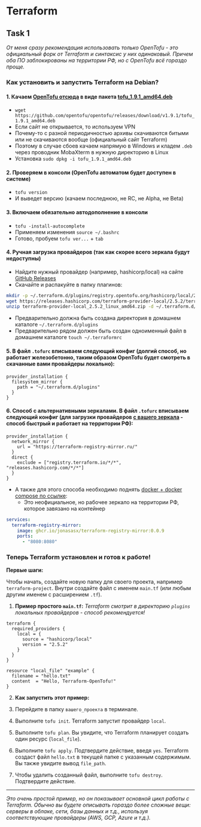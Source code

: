 # Terraform

## Task 1

_От меня сразу рекомендация использовать только OpenTofu - это официальный форк от Terraform и синтаксис у них одинаковый. Причем оба ПО заблокированы на территории РФ, но с OpenTofu всё гораздо проще._

### **Как установить и запустить Terraform на Debian?**

#### 1. Качаем [OpenTofu отсюда](https://github.com/opentofu/opentofu/releases) в виде пакета [tofu_1.9.1_amd64.deb](https://github.com/opentofu/opentofu/releases/download/v1.9.1/tofu_1.9.1_amd64.deb)
- `wget https://github.com/opentofu/opentofu/releases/download/v1.9.1/tofu_1.9.1_amd64.deb`
- Если сайт не открывается, то используем VPN
- Почему-то с разной периодичностью архивы скачиваются битыми или не скачиваются вообще (официальный сайт Terraform)
- Поэтому в случае сбоев качаем напрямую в Windows и кладем `.deb` через проводник MobaXterm в нужную директорию в Linux
- Установка `sudo dpkg -i tofu_1.9.1_amd64.deb`

#### 2. Проверяем в консоли (OpenTofu автоматом будет доступен в системе)
- `tofu version`
- И выведет версию (качаем последнюю, не RC, не Alpha, не Beta)

#### 3. Включаем обязательно автодополнение в консоли
- `tofu -install-autocomplete`
- Применяем изменения `source ~/.bashrc`
- Готово, пробуем `tofu ver...` + `tab`

#### 4. Ручная загрузка провайдеров (так как скорее всего зеркала будут недоступны)
- Найдите нужный провайдер (например, hashicorp/local) на сайте [GitHub Releases](https://github.com/opentofu/terraform-provider-local/releases)
- Скачайте и распакуйте в папку плагинов:

```bash
mkdir -p ~/.terraform.d/plugins/registry.opentofu.org/hashicorp/local/2.5.2/linux_amd64
wget https://releases.hashicorp.com/terraform-provider-local/2.5.2/terraform-provider-local_2.5.2_linux_amd64.zip
unzip terraform-provider-local_2.5.2_linux_amd64.zip -d ~/.terraform.d/plugins/registry.opentofu.org/hashicorp/local/2.5.2/linux_amd64
```

- Предварительно должна быть создана директория в домашнем каталоге `~/.terraform.d/plugins`
- Предварительно рядом должен быть создан одноименный файл в домашнем каталоге `touch ~/.terraformrc`

#### 5. В файл `.tofurc` вписываем следующий конфиг (долгий способ, но работает железобетонно, таким образом OpenTofu будет смотреть в скачанные вами провайдеры локально):

```hcl
provider_installation {
  filesystem_mirror {
    path = "~/.terraform.d/plugins"
  }
}
```

#### 6. Способ с альтернативными зеркалами. В файл `.tofurc` вписываем следующий конфиг (для загрузки провайдеров [с вашего зеркала](https://terraform-registry-mirror.ru/) - способ быстрый и работает на территории РФ):

```hcl
provider_installation {
  network_mirror {
    url = "https://terraform-registry-mirror.ru/"
  }
  direct {
    exclude = ["registry.terraform.io/*/*", "releases.hashicorp.com/*/*"]
  }
}
```

- А также для этого способа необходимо поднять [docker + docker compose по ссылке](https://terraform-registry-mirror.ru/):
  - Это неофициальное, но рабочее зеркало на территории РФ, которое завязано на контейнер

```yaml
services:
  terraform-registry-mirror:
    image: ghcr.io/jonasasx/terraform-registry-mirror:0.0.9
    ports:
      - "8080:8080"
```

### **Теперь Terraform установлен и готов к работе!**

**Первые шаги:**

Чтобы начать, создайте новую папку для своего проекта, например `terraform-project`. Внутри создайте файл с именем `main.tf` (или любым другим именем с расширением `.tf`).

1. **Пример простого `main.tf`:**
_Terraform смотрит в директорию `plugins` локальных провайдеров - способ рекомендуется!_

```hcl
terraform {
  required_providers {
    local = {
      source = "hashicorp/local"
      version = "2.5.2"
    }
  }
}

resource "local_file" "example" {
  filename = "hello.txt"
  content  = "Hello, Terraform-OpenTofu!"
}
```

2. **Как запустить этот пример:**

1.  Перейдите в папку `вашего_проекта` в терминале.
2.  Выполните `tofu init`. Terraform запустит провайдер `local`.
3.  Выполните `tofu plan`. Вы увидите, что Terraform планирует создать один ресурс (`local_file`).
4.  Выполните `tofu apply`. Подтвердите действие, введя `yes`. Terraform создаст файл `hello.txt` в текущей папке с указанным содержимым. Вы также увидите вывод `file_path`.
5.  Чтобы удалить созданный файл, выполните `tofu destroy`. Подтвердите действие.

---

_Это очень простой пример, но он показывает основной цикл работы с Terraform. Обычно вы будете описывать гораздо более сложные вещи: серверы в облаке, сети, базы данных и т.д., используя соответствующие провайдеры (AWS, GCP, Azure и т.д.)._
